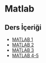 # Matlab 


<!--Index-->


## Ders İçeriği

- [MATLAB 1](./Ders%20%C4%B0%C3%A7eri%C4%9Fi/MATLAB%201.pdf)
- [MATLAB 2](./Ders%20%C4%B0%C3%A7eri%C4%9Fi/MATLAB%202.pdf)
- [MATLAB 3](./Ders%20%C4%B0%C3%A7eri%C4%9Fi/MATLAB%203.pdf)
- [MATLAB 4-5](./Ders%20%C4%B0%C3%A7eri%C4%9Fi/MATLAB%204-5.pdf)



<!--Index-->
